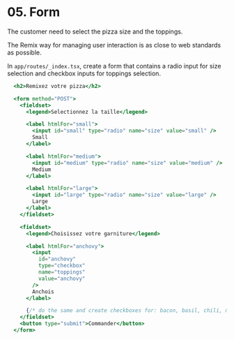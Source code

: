 # 05. Form

The customer need to select the pizza size and the toppings.

The Remix way for managing user interaction is as close to web standards as possible.

In `app/routes/_index.tsx`, create a form that contains a radio input for size selection and
checkbox inputs for toppings selection.

```jsx
  <h2>Remixez votre pizza</h2>

  <form method="POST">
    <fieldset>
      <legend>Selectionnez la taille</legend>

      <label htmlFor="small">
        <input id="small" type="radio" name="size" value="small" />
        Small
      </label>

      <label htmlFor="medium">
        <input id="medium" type="radio" name="size" value="medium" />
        Medium
      </label>

      <label htmlFor="large">
        <input id="large" type="radio" name="size" value="large" />
        Large
      </label>
    </fieldset>

    <fieldset>
      <legend>Choisissez votre garniture</legend>

      <label htmlFor="anchovy">
        <input
          id="anchovy"
          type="checkbox"
          name="toppings"
          value="anchovy"
        />
        Anchois
      </label>

      {/* do the same and create checkboxes for: bacon, basil, chili, mozzarella, mushroom, olive, onion, pepper, pepperoni, sweetcorn, tomato */}
    </fieldset>
    <button type="submit">Commander</button>
  </form>
```
